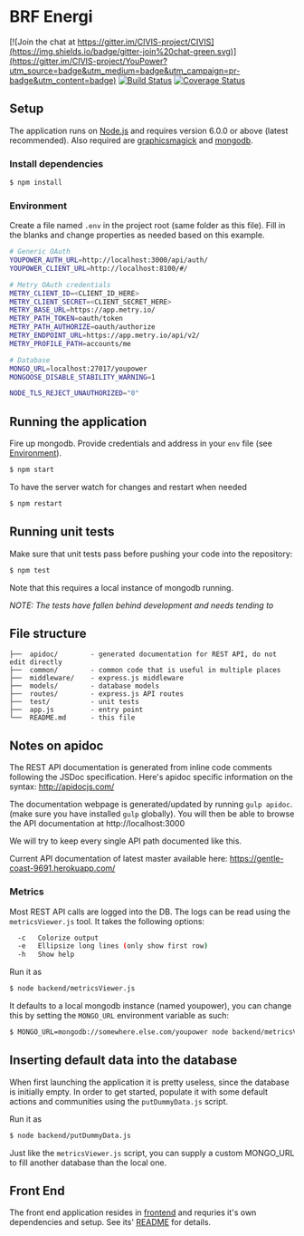 # BRF Energi

[![Join the chat at https://gitter.im/CIVIS-project/CIVIS](https://img.shields.io/badge/gitter-join%20chat-green.svg)](https://gitter.im/CIVIS-project/YouPower?utm_source=badge&utm_medium=badge&utm_campaign=pr-badge&utm_content=badge)
[![Build Status](https://travis-ci.org/CIVIS-project/YouPower.svg?branch=master)](https://travis-ci.org/CIVIS-project/YouPower)
[![Coverage Status](https://coveralls.io/repos/CIVIS-project/YouPower/badge.svg?branch=master)](https://coveralls.io/r/CIVIS-project/YouPower?branch=master)

## Setup

The application runs on [Node.js](https://nodejs.org) and requires version 6.0.0 or above (latest recommended). Also required are [graphicsmagick](http://www.graphicsmagick.org) and [mongodb](https://docs.mongodb.com/manual/).

### Install dependencies

```bash
$ npm install
```

### Environment

Create a file named `.env` in the project root (same folder as this file). Fill in the blanks and change properties as needed based on this example.

```bash
# Generic OAuth
YOUPOWER_AUTH_URL=http://localhost:3000/api/auth/
YOUPOWER_CLIENT_URL=http://localhost:8100/#/

# Metry OAuth credentials
METRY_CLIENT_ID=<CLIENT_ID_HERE>
METRY_CLIENT_SECRET=<CLIENT_SECRET_HERE>
METRY_BASE_URL=https://app.metry.io/
METRY_PATH_TOKEN=oauth/token
METRY_PATH_AUTHORIZE=oauth/authorize
METRY_ENDPOINT_URL=https://app.metry.io/api/v2/
METRY_PROFILE_PATH=accounts/me

# Database
MONGO_URL=localhost:27017/youpower
MONGOOSE_DISABLE_STABILITY_WARNING=1

NODE_TLS_REJECT_UNAUTHORIZED="0"
```

## Running the application

Fire up mongodb. Provide credentials and address in your `env` file (see [Environment](#environment)).

```bash
$ npm start
```

To have the server watch for changes and restart when needed

```bash
$ npm restart
```

## Running unit tests

Make sure that unit tests pass before pushing your code into the repository:

```bash
$ npm test
```

Note that this requires a local instance of mongodb running.

*NOTE: The tests have fallen behind development and needs tending to*

## File structure

```
├──  apidoc/        - generated documentation for REST API, do not edit directly
├──  common/        - common code that is useful in multiple places
├──  middleware/    - express.js middleware
├──  models/        - database models
├──  routes/        - express.js API routes
├──  test/          - unit tests
├──  app.js         - entry point
└──  README.md      - this file
```

## Notes on apidoc

The REST API documentation is generated from inline code comments following
the JSDoc specification. Here's apidoc specific information on the syntax:
http://apidocjs.com/

The documentation webpage is generated/updated by running `gulp apidoc`. (make
sure you have installed `gulp` globally). You will then be able to browse the
API documentation at http://localhost:3000

We will try to keep every single API path documented like this.

Current API documentation of latest master available here:
https://gentle-coast-9691.herokuapp.com/

### Metrics

Most REST API calls are logged into the DB. The logs can be read using the
`metricsViewer.js` tool. It takes the following options:

```bash
  -c   Colorize output
  -e   Ellipsize long lines (only show first row)
  -h   Show help
```

Run it as

```bash
$ node backend/metricsViewer.js
```

It defaults to a local mongodb instance (named youpower), you can change this
by setting the `MONGO_URL` environment variable as such:

```bash
$ MONGO_URL=mongodb://somewhere.else.com/youpower node backend/metricsViewer.js
```

## Inserting default data into the database
When first launching the application it is pretty useless, since the database
is initially empty. In order to get started, populate it with some default
actions and communities using the `putDummyData.js` script.

Run it as

```bash
$ node backend/putDummyData.js
```

Just like the `metricsViewer.js` script, you can supply a custom MONGO_URL to
fill another database than the local one.

## Front End

The front end application resides in [frontend](frontend) and requries it's own dependencies and setup. See its' [README](frontend/README.md) for details.
